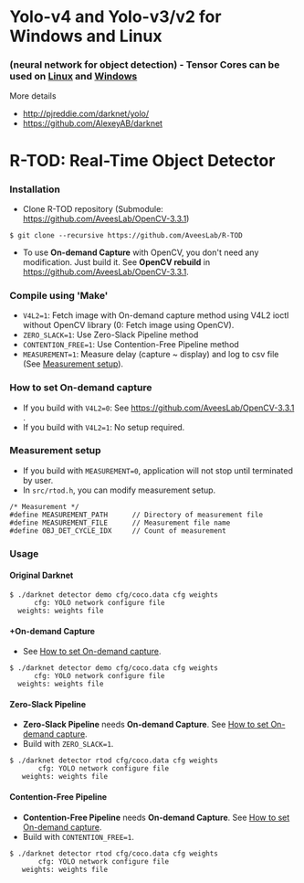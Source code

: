 # Yolo-v4 and Yolo-v3/v2 for Windows and Linux
### (neural network for object detection) - Tensor Cores can be used on [Linux](https://github.com/AlexeyAB/darknet#how-to-compile-on-linux) and [Windows](https://github.com/AlexeyAB/darknet#how-to-compile-on-windows-using-cmake-gui)

More details
* http://pjreddie.com/darknet/yolo/
* https://github.com/AlexeyAB/darknet

# R-TOD: Real-Time Object Detector

### Installation ###
* Clone R-TOD repository (Submodule: https://github.com/AveesLab/OpenCV-3.3.1)
```
$ git clone --recursive https://github.com/AveesLab/R-TOD
```
* To use **On-demand Capture** with OpenCV, you don't need any modification. Just build it. See **OpenCV rebuild** in https://github.com/AveesLab/OpenCV-3.3.1.

### Compile using 'Make' ###
* `V4L2=1`: Fetch image with On-demand capture method using V4L2 ioctl without OpenCV library (0: Fetch image using OpenCV).
* `ZERO_SLACK=1`: Use Zero-Slack Pipeline method
* `CONTENTION_FREE=1`: Use Contention-Free Pipeline method
* `MEASUREMENT=1`: Measure delay (capture ~ display) and log to csv file (See [Measurement setup](#measurement-setup)).

### How to set On-demand capture
* If you build with `V4L2=0`: See https://github.com/AveesLab/OpenCV-3.3.1 .
* If you build with `V4L2=1`: No setup required.

### Measurement setup ###
* If you build with `MEASUREMENT=0`, application will not stop until terminated by user.
* In `src/rtod.h`, you can modify measurement setup.
```
/* Measurement */
#define MEASUREMENT_PATH      // Directory of measurement file
#define MEASUREMENT_FILE      // Measurement file name
#define OBJ_DET_CYCLE_IDX     // Count of measurement
```

### Usage ###

#### Original Darknet
```
$ ./darknet detector demo cfg/coco.data cfg weights 
      cfg: YOLO network configure file
  weights: weights file
```
#### +On-demand Capture
* See [How to set On-demand capture](#how-to-set-on--demand-capture).
```
$ ./darknet detector demo cfg/coco.data cfg weights 
      cfg: YOLO network configure file
  weights: weights file
```
#### Zero-Slack Pipeline
* **Zero-Slack Pipeline** needs **On-demand Capture**. See [How to set On-demand capture](#how-to-set-on--demand-capture).
* Build with `ZERO_SLACK=1`.
```
$ ./darknet detector rtod cfg/coco.data cfg weights
       cfg: YOLO network configure file
   weights: weights file
```
#### Contention-Free Pipeline
* **Contention-Free Pipeline** needs **On-demand Capture**. See [How to set On-demand capture](#how-to-set-on--demand-capture).
* Build with `CONTENTION_FREE=1`.
```
$ ./darknet detector rtod cfg/coco.data cfg weights
       cfg: YOLO network configure file
   weights: weights file
```
